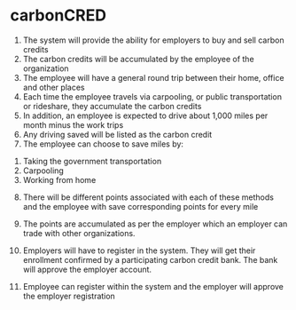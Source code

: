 # carbonCRED

1. The system will provide the ability for employers to buy and sell carbon credits
2. The carbon credits will be accumulated by the employee of the organization
3. The employee will have a general round trip between their home, office and other places
4. Each time the employee travels via carpooling, or public transportation or rideshare, they accumulate the carbon credits
5. In addition, an employee is expected to drive about 1,000 miles per month minus the work trips
6. Any driving saved will be listed as the carbon credit
7. The employee can choose to save miles by:
1) Taking the government transportation
2) Carpooling
3) Working from home
8. There will be different points associated with each of these methods and the employee with save corresponding points for every mile
9. The points are accumulated as per the employer which an employer can trade with other organizations.
10. Employers will have to register in the system. They will get their enrollment confirmed by a participating carbon credit bank. The bank will approve the employer account.

11. Employee can register within the system and the employer will approve the employer registration
